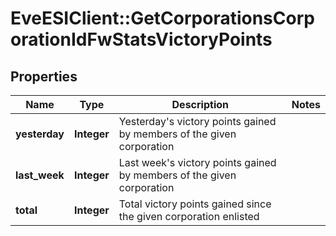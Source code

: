 # EveESIClient::GetCorporationsCorporationIdFwStatsVictoryPoints

## Properties
Name | Type | Description | Notes
------------ | ------------- | ------------- | -------------
**yesterday** | **Integer** | Yesterday&#39;s victory points gained by members of the given corporation | 
**last_week** | **Integer** | Last week&#39;s victory points gained by members of the given corporation | 
**total** | **Integer** | Total victory points gained since the given corporation enlisted | 


